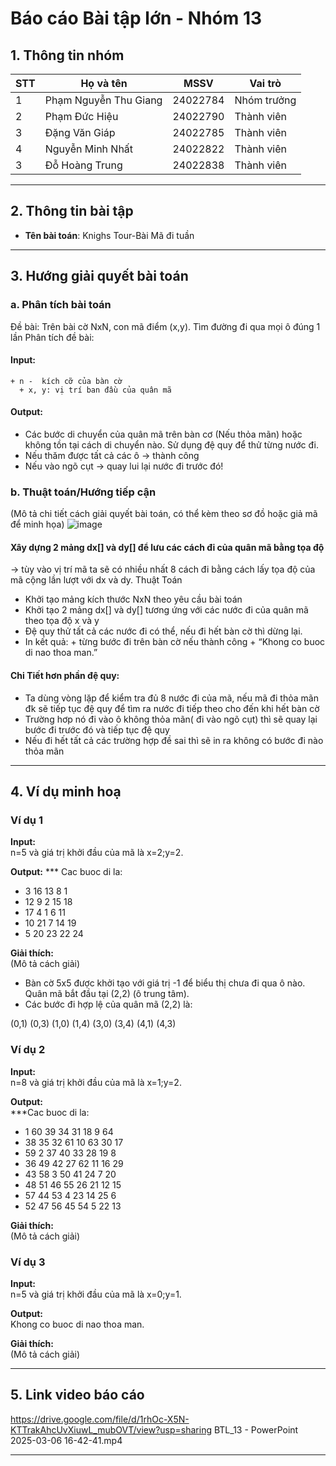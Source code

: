 # Báo cáo Bài tập lớn - Nhóm 13

## 1. Thông tin nhóm
| STT | Họ và tên | MSSV | Vai trò |
|---|---|---|---|
| 1 | Phạm Nguyễn Thu Giang | 24022784 | Nhóm trưởng |
| 2 | Phạm Đức Hiệu | 24022790 | Thành viên |
| 3 | Đặng Văn Giáp | 24022785 | Thành viên |
| 4 | Nguyễn Minh Nhất | 24022822 | Thành viên |
| 3 | Đỗ Hoàng Trung | 24022838 | Thành viên |

---

## 2. Thông tin bài tập
- **Tên bài toán**: Knighs Tour-Bài Mã đi tuần

---

## 3. Hướng giải quyết bài toán
### a. Phân tích bài toán
Đề bài: Trên bài cờ NxN, con mã điểm (x,y). Tìm đường đi qua mọi ô đúng 1 lần
Phân tích đề bài:
 #### Input: 
    + n -  kích cỡ của bàn cờ
	  + x, y: vị trí ban đầu của quân mã
 #### Output: 
+ Các bước di chuyển của quân mã trên bàn cơ (Nếu thỏa mãn) hoặc không tồn tại cách di chuyển nào.
  Sử dụng đệ quy để thử từng nước đi.
+ Nếu thăm được tất cả các ô -> thành công
+ Nếu vào ngõ cụt -> quay lui lại nước đi trước đó!


### b. Thuật toán/Hướng tiếp cận
(Mô tả chi tiết cách giải quyết bài toán, có thể kèm theo sơ đồ hoặc giả mã để minh họa)
![image](https://github.com/user-attachments/assets/9712d3e2-61f8-4459-bed5-c843048496e4)
#### Xây dựng 2 mảng dx[] và dy[] để lưu các cách đi của quân mã bằng tọa độ 
-> tùy vào vị trí mã ta sẽ có nhiều nhất 8 cách đi bằng cách lấy tọa độ của mã cộng lần lượt với dx và dy.
Thuật Toán
+ Khởi tạo mảng kích thước NxN theo yêu cầu bài toán
+ Khởi tạo 2 mảng dx[] và dy[] tương ứng với các nước đi của quân mã theo tọa độ x và y
+ Đệ quy thử tất cả các nước đi có thể, nếu đi hết bàn cờ thì dừng lại.
+ In kết quả: + từng bước đi trên bàn cờ nếu thành công
		 +  “Khong co buoc di nao thoa man.”
#### Chi Tiết hơn phần đệ quy:
+ Ta dùng vòng lặp để kiểm tra đủ 8 nước đi của mã, nếu mã đi thỏa mãn đk sẽ tiếp tục đệ quy để tìm ra nước đi tiếp theo cho đến khi hết bàn cờ
+ Trường hơp nó đi vào ô không thỏa mãn( đi vào ngõ cụt) thì sẽ quay lại bước đi trước đó và tiếp tục đệ quy
+ Nếu đi hết tất cả các trường hợp đề sai thì sẽ in ra không có bước đi nào thỏa mãn 






---

## 4. Ví dụ minh hoạ
### Ví dụ 1
**Input:**  
n=5 và giá trị khởi đầu của mã là x=2;y=2.

**Output:**
*** Cac buoc di la:
+ 3  16  13   8   1  
+ 12   9   2  15  18  
+ 17   4   1   6  11  
+ 10  21   7  14  19  
+ 5  20  23  22  24  

  
**Giải thích:**  
(Mô tả cách giải)
+ Bàn cờ 5x5 được khởi tạo với giá trị -1 để biểu thị chưa đi qua ô nào.
Quân mã bắt đầu tại (2,2) (ô trung tâm).
+ Các bước đi hợp lệ của quân mã (2,2) là:

(0,1)
(0,3)
(1,0)
(1,4)
(3,0)
(3,4)
(4,1)
(4,3)

### Ví dụ 2
**Input:**  
n=8 và giá trị khởi đầu của mã là x=1;y=2.

**Output:**  
***Cac buoc di la:
+ 1 60 39 34 31 18 9 64
+ 38 35 32 61 10 63 30 17
+ 59 2 37 40 33 28 19 8
+ 36 49 42 27 62 11 16 29
+ 43 58 3 50 41 24 7 20
+ 48 51 46 55 26 21 12 15
+ 57 44 53 4 23 14 25 6
+ 52 47 56 45 54 5 22 13

**Giải thích:**  
(Mô tả cách giải)

### Ví dụ 3
**Input:**  
n=5 và giá trị khởi đầu của mã là x=0;y=1.

**Output:**  
Khong co buoc di nao thoa man.

**Giải thích:**  
(Mô tả cách giải)

---

## 5. Link video báo cáo
https://drive.google.com/file/d/1rhOc-X5N-KTTrakAhcUvXiuwL_mubOVT/view?usp=sharing
BTL_13 - PowerPoint 2025-03-06 16-42-41.mp4

---
